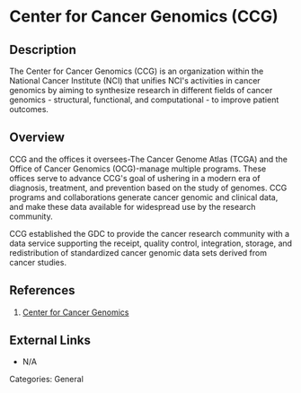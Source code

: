 # Center for Cancer Genomics (CCG) #
## Description ##
The Center for Cancer Genomics (CCG) is an organization within the National Cancer Institute (NCI) that unifies NCI's activities in cancer genomics by aiming to synthesize research in different fields of cancer genomics - structural, functional, and computational - to improve patient outcomes.

## Overview ##
CCG and the offices it oversees-The Cancer Genome Atlas (TCGA) and the Office of Cancer Genomics (OCG)-manage multiple programs. These offices serve to advance CCG's goal of ushering in a modern era of diagnosis, treatment, and prevention based on the study of genomes.
CCG programs and collaborations generate cancer genomic and clinical data, and make these data available for widespread use by the research community.

CCG established the GDC to provide the cancer research community with a data service supporting the receipt, quality control, integration, storage, and redistribution of standardized cancer genomic data sets derived from cancer studies.

## References ##
1. [Center for Cancer Genomics](https://www.cancer.gov/about-nci/organization/ccg)

## External Links ##
* N/A

Categories: General

